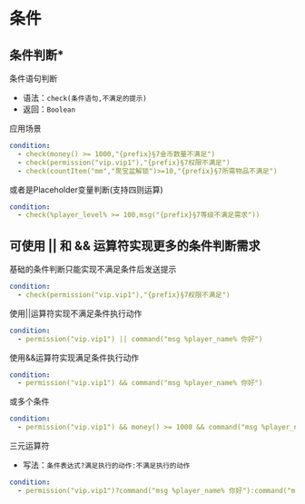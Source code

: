 # 条件




## 条件判断*
条件语句判断

* 语法：`check(条件语句,不满足的提示)`
* 返回：`Boolean`

应用场景

```yaml
condition:
  - check(money() >= 1000,"{prefix}§7金币数量不满足")
  - check(permission("vip.vip1"),"{prefix}§7权限不满足")
  - check(countItem("mm","聚宝盆解锁")>=10,"{prefix}§7所需物品不满足")

```

或者是Placeholder变量判断(支持四则运算)

```yaml
condition:
  - check(%player_level% >= 100,msg("{prefix}§7等级不满足需求"))

```


## 可使用 || 和 && 运算符实现更多的条件判断需求

基础的条件判断只能实现不满足条件后发送提示
```yaml
condition:
  - check(permission("vip.vip1"),"{prefix}§7权限不满足")
```

使用||运算符实现不满足条件执行动作

```yaml
condition:
  - permission("vip.vip1") || command("msg %player_name% 你好")
```

使用&&运算符实现满足条件执行动作

```yaml
condition:
  - permission("vip.vip1") && command("msg %player_name% 你好")
```

或多个条件

```yaml
condition:
  - permission("vip.vip1") && money() >= 1000 && command("msg %player_name% 你好")
```

三元运算符
* 写法：`条件表达式?满足执行的动作:不满足执行的动作`

```yaml
condition:
  - permission("vip.vip1")?command("msg %player_name% 你好"):command("msg %player_name% 不好")
```
